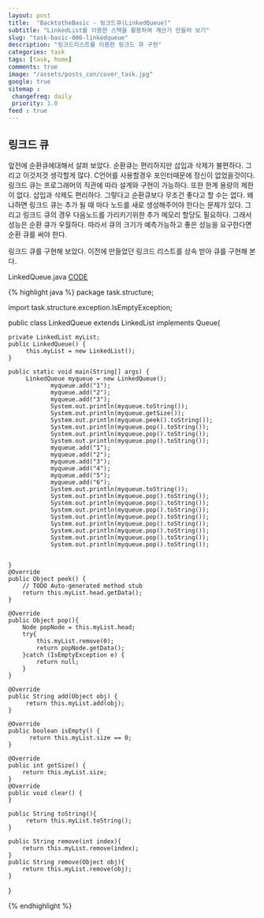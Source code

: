 ```yaml
---
layout: post
title:  "BacktotheBasic - 링크드큐(LinkedQueue)"
subtitle: "LinkedList를 이용한 스택을 활용하여 계산기 만들어 보기"
slug: "task-basic-006-linkedqueue"
description: "링크드리스트를 이용한 링크드 큐 구현"
categories: task
tags: [task, home]
comments: true
image: "/assets/posts_con/cover_task.jpg"
google: true
sitemap :
 changefreq: daily
 priority: 1.0
feed : true
---
```

 ## 링크드 큐

 앞전에 순환큐에대해서 살펴 보았다. 순환큐는 편리하지만 삽입과 삭제가 불편하다. 그리고 이것저것 생각할게 많다.
C언어를 사용할경우 포인터때문에 정신이 없었을것이다.
링크드 큐는 프로그래머의 직관에 따라 설계와 구현이 가능하다.
또한 한계 용량의 제한이 없다.
삽입과 삭제도 편리하다.
그렇다고 순환큐보다 무조건 좋다고 할 수는 없다.
왜냐하면 링크드 큐는 추가 될 때 마다 노드를 새로 생성해주어야 한다는 문제가 있다. 그리고 링크드 큐의 경우 다음노드를 가리키기위한 추가 메모리 할당도 필요하다.
그래서 성능은 순환 큐가 우월하다.
 따라서 큐의 크기가 예측가능하고 좋은 성능을 요구한다면 순환 큐를 써야 한다.

 링크드 큐를 구현해 보았다.
 이전에 만들었던 링크드 리스트를 상속 받아 큐를 구현해 본다.

LinkedQueue.java
<a class="btn btn-code" data-toggle="collapse" href="#linkedqueue">CODE</a>
<div class="collapse_wrapper">
<div class="collapse" id="linkedqueue">
<div class="card">
 {% highlight java %}
 package task.structure;

import task.structure.exception.IsEmptyException;

public class LinkedQueue extends LinkedList implements Queue{

	private LinkedList myList;
	public LinkedQueue() {
		 this.myList = new LinkedList();
	}

	public static void main(String[] args) {
		 LinkedQueue myqueue = new LinkedQueue();
			 	myqueue.add("1");
				myqueue.add("2");
				myqueue.add("3");
				System.out.println(myqueue.toString());
				System.out.println(myqueue.getSize());
				System.out.println(myqueue.peek().toString());
				System.out.println(myqueue.pop().toString());
				System.out.println(myqueue.pop().toString());
				System.out.println(myqueue.pop().toString());
				myqueue.add("1");
				myqueue.add("2");
				myqueue.add("3");
				myqueue.add("4");
				myqueue.add("5");
				myqueue.add("6");
				System.out.println(myqueue.toString());
				System.out.println(myqueue.pop().toString());
				System.out.println(myqueue.pop().toString());
				System.out.println(myqueue.pop().toString());
				System.out.println(myqueue.pop().toString());
				System.out.println(myqueue.pop().toString());
				System.out.println(myqueue.pop().toString());
				System.out.println(myqueue.pop().toString());
				System.out.println(myqueue.pop().toString());


	}
	@Override
	public Object peek() {
		// TODO Auto-generated method stub
		return this.myList.head.getData();
	}

	@Override
	public Object pop(){
		Node popNode = this.myList.head;
		try{
			this.myList.remove(0);
			return popNode.getData();
		}catch (IsEmptyException e) {
			return null;
		}
	}

	@Override
	public String add(Object obj) {
		 return this.myList.add(obj);
	}

	@Override
	public boolean isEmpty() {
		  return this.myList.size == 0;
	}

	@Override
	public int getSize() {
		return this.myList.size;
	}
	@Override
	public void clear() {
	}

	public String toString(){
		 return this.myList.toString();
	}

	public String remove(int index){
		return this.myList.remove(index);
	}
	public String remove(Object obj){
		return this.myList.remove(obj);
	}
}

 {% endhighlight %}
</div>
</div>
</div>
